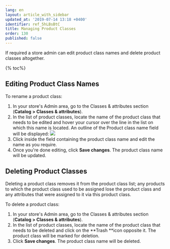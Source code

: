 ```yaml
---
lang: en
layout: article_with_sidebar
updated_at: '2019-07-14 13:18 +0400'
identifier: ref_5hLBsBtC
title: Managing Product Classes
order: 130
published: false
---
```

If required a store admin can edit product class names and delete product classes altogether. 

{% toc%}

## Editing Product Class Names

To rename a product class:

1.  In your store's Admin area, go to the Classes & attributes section (**Catalog > Classes & attributes**).
2.  In the list of product classes, locate the name of the product class that needs to be edited and hover your cursor over the line in the list on which this name is located. An outline of the Product class name field will be displayed:
    ![]({{site.baseurl}}/attachments/7504877/8719249.png)
3.  Click inside the field containing the product class name and edit the name as you require. 
4.  Once you're done editing, click **Save changes**.
    The product class name will be updated. 

## Deleting Product Classes

Deleting a product class removes it from the product class list; any products to which the product class used to be assigned lose the product class and any attributes that were assigned to it via this product class.

To delete a product class:

1.  In your store's Admin area, go to the Classes & attributes section (**Catalog > Classes & attributes**).
2.  In the list of product classes, locate the name of the product class that needs to be deleted and click on the **Trash **icon opposite it. The product class will be marked for deletion.
3.  Click **Save changes**.
    The product class name will be deleted.
    
